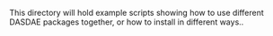 This directory will hold example scripts showing how to use different DASDAE
packages together, or how to install in different ways..
